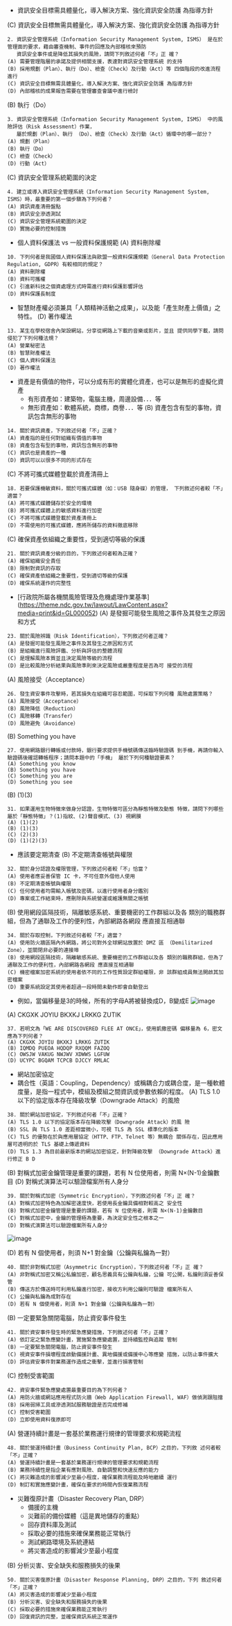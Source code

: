- 資訊安全目標需具體量化，導入解決方案、強化資訊安全防護 為指導方針

(C) 資訊安全目標無需具體量化，導入解決方案、強化資訊安全防護 為指導方針
```
2. 資訊安全管理系統（Information Security Management System, ISMS） 是在於管理面的要求，藉由審查機制、事件的回應及內部稽核來預防 
   資訊安全事件或是降低其損失的風險，請問下列敘述何者「不」正 確？
(A) 需要管理階層的承諾及提供相關支援，表達對資訊安全管理系統 的支持
(B) 採用規劃（Plan）、執行（Do）、檢查（Check）及行動（Act）等 四個階段的改進流程進行
(C) 資訊安全目標無需具體量化，導入解決方案、強化資訊安全防護 為指導方針
(D) 內部稽核的成果報告需要在管理審查會議中進行檢討
```

(B) 執行（Do）
```
3. 資訊安全管理系統（Information Security Management System, ISMS） 中的風險評估（Risk Assessment）作業，
   屬於規劃（Plan）、執行 （Do）、檢查（Check）及行動（Act）循環中的哪一部分？
(A) 規劃（Plan）
(B) 執行（Do）
(C) 檢查（Check）
(D) 行動（Act）

```

(C) 資訊安全管理系統範圍的決定
```
4. 建立或導入資訊安全管理系統（Information Security Management System, ISMS）時，最重要的第一個步驟為下列何者？
(A) 資訊資產清冊盤點
(B) 資訊安全滲透測試
(C) 資訊安全管理系統範圍的決定
(D) 實施必要的控制措施
```

- 個人資料保護法 vs 一般資料保護規範
(A) 資料刪除權
```
10. 下列何者是我國個人資料保護法與歐盟一般資料保護規範（General Data Protection Regulation, GDPR）有較相同的規定？
(A) 資料刪除權
(B) 資料可攜權
(C) 引進新科技之個資處理方式時需進行資料保護影響評估
(D) 資料保護長制度
```

- 智慧財產權必須兼具「人類精神活動之成果」，以及能「產生財產上價值」之特性。
(D) 著作權法
```
13. 某生在學校宿舍內架設網站，分享從網路上下載的音樂或影片，並且 提供同學下載，請問侵犯了下列何種法規？
(A) 營業秘密法
(B) 智慧財產權法
(C) 個人資料保護法
(D) 著作權法
```

- 資產是有價值的物件，可以分成有形的實體化資產，也可以是無形的虛擬化資產
   - 有形資產如：建築物，電腦主機，周邊設備．．．等
   - 無形資產如：軟體系統，商標，商譽．．．等
(B) 資產包含有型的事物，資訊包含無形的事物
```
14. 關於資訊資產，下列敘述何者「不」正確？
(A) 資產指的是任何對組織有價值的事物
(B) 資產包含有型的事物，資訊包含無形的事物
(C) 資訊也是資產的一種
(D) 資訊可以以很多不同的形式存在
```

(C) 不將可攜式媒體登載於資產清冊上
```
18. 若要保護機敏資料，關於可攜式媒體（如：USB 隨身碟）的管理， 下列敘述何者較「不」適當？
(A) 將可攜式媒體儲存於安全的環境
(B) 將可攜式媒體上的敏感資料進行加密
(C) 不將可攜式媒體登載於資產清冊上
(D) 不需使用的可攜式媒體，應將所儲存的資料徹底移除
```

(C) 確保資產依組織之重要性，受到適切等級的保護
```
21. 關於資訊資產分級的目的，下列敘述何者較為正確？
(A) 確保組織安全責任
(B) 限制對資訊的存取
(C) 確保資產依組織之重要性，受到適切等級的保護
(D) 確保系統運作的完整性
```
- [行政院所屬各機關風險管理及危機處理作業基準] (https://theme.ndc.gov.tw/lawout/LawContent.aspx?media=print&id=GL000052)
(A) 是發掘可能發生風險之事件及其發生之原因和方式
```
23. 關於風險辨識（Risk Identification），下列敘述何者正確？
(A) 是發掘可能發生風險之事件及其發生之原因和方式
(B) 是組織進行風險評鑑、分析與評估的整體流程
(C) 是理解風險本質並且決定風險等級的流程
(D) 是比較風險分析結果與風險準則來決定風險或嚴重程度是否為可 接受的流程
```

(A) 風險接受（Acceptance）
```
26. 發生資安事件攻擊時，若其損失在組織可容忍範圍，可採取下列何種 風險處置策略？
(A) 風險接受（Acceptance）
(B) 風險降低（Reduction）
(C) 風險移轉（Transfer）
(D) 風險避免（Avoidance）
```

(B) Something you have
```
27. 使用網路銀行轉帳或付款時，銀行要求提供手機號碼傳送臨時驗證碼 到手機，再請你輸入驗證碼後確認轉帳程序；請問本題中的「手機」 屬於下列何種驗證要素？
(A) Something you know
(B) Something you have
(C) Something you are
(D) Something you see
```

(B) (1)(3)
```
31. 如果運用生物特徵來做身分認證，生物特徵可區分為靜態特徵及動態 特徵，請問下列哪些屬於「靜態特徵」？(1)指紋、(2)聲音模式、(3) 視網膜
(A) (1)(2)
(B) (1)(3)
(C) (2)(3)
(D) (1)(2)(3)
```

- 應該要定期清查
(B) 不定期清查帳號與權限
```
32. 關於身分認證及權限管理，下列敘述何者較「不」恰當？
(A) 使用者應妥善保管 IC 卡，不可任意外借他人使用
(B) 不定期清查帳號與權限
(C) 任何使用者均需輸入帳號及密碼，以進行使用者身分鑑別
(D) 專案或工作結束時，應刪除與系統營運或維護無關之帳號
```

(B) 使用網段區隔技術，隔離敏感系統、重要機密的工作群組以及各 類別的職務群組，但為了通聯及工作的便利性，內部網路各網段 應直接互相通聯
```
34. 關於存取控制，下列敘述何者較「不」適當？
(A) 使用防火牆區隔內外網路，將公司對外全球網站放置於 DMZ 區 （Demilitarized Zone），並關閉非必要的連接埠
(B) 使用網段區隔技術，隔離敏感系統、重要機密的工作群組以及各 類別的職務群組，但為了通聯及工作的便利性，內部網路各網段 應直接互相通聯
(C) 機密檔案加密系統的使用者依不同的工作性質設定群組權限，非 該群組成員無法開啟其加密檔案
(D) 重要系統設定其使用者超過一段時間未動作即會自動登出
```

- 例如，當偏移量是3的時候，所有的字母A將被替換成D，B變成E
![image](https://user-images.githubusercontent.com/71476327/197520098-248dfaef-5af3-472b-89ad-9096a9e2e32b.png)

(A) CKGXK JOYIU BKXKJ LRKKG ZUTIK
```
37. 若明文為「WE ARE DISCOVERED FLEE AT ONCE」，使用凱撒密碼 偏移量為 6，密文應為下列何者？
(A) CKGXK JOYIU BKXKJ LRKKG ZUTIK
(B) IQMDQ PUEOA HQDQP RXQQM FAZOQ
(C) OWSJW VAKUG NWJWV XDWWS LGFUW
(D) UCYPC BGQAM TCPCB DJCCY RMLAC
```

- 網站加密協定
- 耦合性（英語：Coupling，Dependency）或稱耦合力或耦合度，是一種軟體度量，是指一程式中，模組及模組之間資訊或參數依賴的程度。
(A) TLS 1.0 以下的協定版本存在降級攻擊（Downgrade Attack）的風險
```
38. 關於網站加密協定，下列敘述何者「不」正確？
(A) TLS 1.0 以下的協定版本存在降級攻擊（Downgrade Attack）的風 險
(B) SSL 與 TLS 1.0 差距相當微小，可視 TLS 為 SSL 標準化的版本
(C) TLS 的優勢在於與應用層協定（HTTP、FTP、Telnet 等）無耦合 關係存在，因此應用層可透明的於 TLS 基礎上傳遞資料
(D) TLS 1.3 為目前最新版本的網站加密協定，針對降級攻擊 （Downgrade Attack）進行修正 B D
```

(B) 對稱式加密金鑰管理是重要的課題，若有 N 位使用者，則需 N×(N-1)金鑰數目
(D) 對稱式演算法可以驗證檔案所有人身分
```
39. 關於對稱式加密（Symmetric Encryption），下列敘述何者「不」正 確？
(A) 對稱式加密特色為加解密速度快，若使用長金鑰具備相對較高之 安全性
(B) 對稱式加密金鑰管理是重要的課題，若有 N 位使用者，則需 N×(N-1)金鑰數目
(C) 對稱式加密中，金鑰的管理極為重要，為決定安全性之根本之一
(D) 對稱式演算法可以驗證檔案所有人身分
```

![image](https://user-images.githubusercontent.com/71476327/197526528-d1aae006-28a3-4039-87ba-08c73188d1a7.png)

(D) 若有 N 個使用者，則須 N+1 對金鑰（公鑰與私鑰為一對）
```
40. 關於非對稱式加密（Asymmetric Encryption），下列敘述何者「不」正 確？
(A) 非對稱式加密又稱公私鑰加密，顧名思義具有公鑰與私鑰，公鑰 可公開，私鑰則須妥善保管
(B) 傳送方於傳送時可利用私鑰進行加密，接收方利用公鑰則可驗證 檔案所有人
(C) 公鑰與私鑰為成對存在
(D) 若有 N 個使用者，則須 N+1 對金鑰（公鑰與私鑰為一對）
```

(B) 一定要緊急關閉電腦，防止資安事件發生
```
41. 關於資安事件發生時的緊急應變措施，下列敘述何者「不」正確？
(A) 依訂定之緊急應變計畫，實施緊急應變處置，並持續監控與追蹤 管制
(B) 一定要緊急關閉電腦，防止資安事件發生
(C) 視資安事件損壞程度啟動備援計畫、異地備援或備援中心等應變 措施，以防止事件擴大
(D) 評估資安事件對業務運作造成之衝擊，並進行損害管制
```

(C) 控制受害範圍
```
42. 資安事件緊急應變處置最重要目的為下列何者？
(A) 用防火牆或網站應用程式防火牆（Web Application Firewall, WAF）做偵測跟阻擋
(B) 採用弱掃工具或滲透測試服務驗證是否完成修補
(C) 控制受害範圍
(D) 立即使用資料復原即可
```

(A) 營運持續計畫是一套基於業務運行規律的管理要求和規範流程
```
48. 關於營運持續計畫（Business Continuity Plan, BCP）之目的，下列敘 述何者較「不」正確？
(A) 營運持續計畫是一套基於業務運行規律的管理要求和規範流程
(B) 業務持續性是指企業有應對風險、自動調整和快速反應的能力
(C) 將災難造成的影響減少至最小程度，確保業務流程能及時地繼續 運行
(D) 制訂和實施應變計畫，確保在要求的時間內恢復業務流程
```

- 災難復原計畫（Disaster Recovery Plan, DRP）
   - 備援的主機
   - 災難前的備份媒體（這是異地儲存的重點）
   - 回存資料庫及測試
   - 採取必要的措施來確保業務能正常執行
   - 測試網路環境及系統連結
   - 將災害造成的影響減少至最小程度

(B) 分析災害、安全缺失和服務損失的後果
```
50. 關於災害復原計畫（Disaster Response Planning, DRP）之目的，下列 敘述何者「不」正確？
(A) 將災害造成的影響減少至最小程度
(B) 分析災害、安全缺失和服務損失的後果
(C) 採取必要的措施來確保業務能正常執行
(D) 回復資訊的完整，並確保資訊系統正常運作
```

